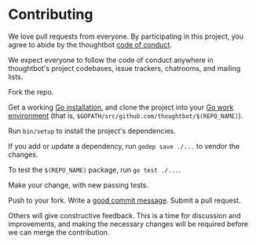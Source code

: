 Contributing
============

We love pull requests from everyone.
By participating in this project,
you agree to abide by the thoughtbot [code of conduct].

  [code of conduct]: https://thoughtbot.com/open-source-code-of-conduct

We expect everyone to follow the code of conduct
anywhere in thoughtbot's project codebases,
issue trackers, chatrooms, and mailing lists.

Fork the repo.

Get a working [Go installation],
and clone the project into your [Go work environment]
(that is, `$GOPATH/src/github.com/thoughtbot/$(REPO_NAME)`).

  [Go installation]: http://golang.org/doc/install
  [Go work environment]: http://golang.org/doc/code.html

Run `bin/setup` to install the project's dependencies.

If you add or update a dependency,
run `godep save ./...` to vendor the changes.

To test the `$(REPO_NAME)` package, run `go test ./...`.

Make your change, with new passing tests.

Push to your fork. Write a [good commit message][commit]. Submit a pull request.

  [commit]: http://tbaggery.com/2008/04/19/a-note-about-git-commit-messages.html

Others will give constructive feedback.
This is a time for discussion and improvements,
and making the necessary changes will be required before we can
merge the contribution.

